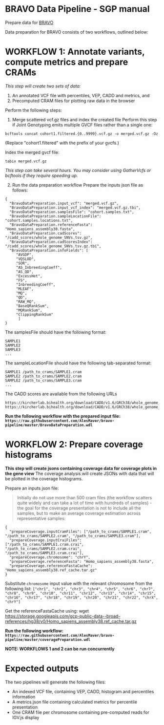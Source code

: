 # BRAVO Data Pipeline - SGP manual
Prepare data for [BRAVO](https://github.com/statgen/bravo)

Data preparation for BRAVO consists of two workflows, outlined below:

# WORKFLOW 1: Annotate variants, compute metrics and prepare CRAMs
*This step will create two sets of data:*
1. An annotated VCF file with percentiles, VEP, CADD and metrics, and
2. Precomputed CRAM files for plotting raw data in the browser

Perform the following steps:
1. Merge scattered vcf.gz files and index the created file 
Perform this step if Joint Genotyping emits multiple GVCF files rather than a single one:

`bcftools concat cohort1.filtered.{0..9999}.vcf.gz -o merged.vcf.gz -Oz` 

(Replace "cohort1.filtered" with the prefix of your gvcfs.)

Index the merged gvcf file:

`tabix merged.vcf.gz`

*This step can take several hours. You may consider using GatherVcfs or bcftools if they require speeding up.*

2. Run the data preparation workflow
Prepare the inputs json file as follows:
``` 
{
  "BravoDataPreparation.input_vcf": "merged.vcf.gz",
  "BravoDataPreparation.input_vcf_index": "merged.vcf.gz.tbi",
  "BravoDataPreparation.samplesFile": "cohort.samples.txt",
  "BravoDataPreparation.sampleLocationFile": "cohort.samples.locations.txt",
  "BravoDataPreparation.referenceFasta": "Homo_sapiens_assembly38.fasta",
  "BravoDataPreparation.cadScores": "/cadd_scores/whole_genome_SNVs.tsv.gz",
  "BravoDataPreparation.cadScoresIndex": "/cadd_scores/whole_genome_SNVs.tsv.gz.tbi",
  "BravoDataPreparation.infoFields": [
     "AVGDP",
     "VQSLOD",
     "SOR",
     "AS_InbreedingCoeff",
     "AS_QD",
     "ExcessHet",
     "FS",
     "InbreedingCoeff",
     "MLEAF",
     "MQ",
     "QD",
     "RAW_MQ",
     "BaseQRankSum",
     "MQRankSum",
     "ClippingRankSum"
      ]
} 
```

The samplesFile should have the following format:
```
SAMPLE1
SAMPLE2
SAMPLE3
...
```

The sampleLocationFile should have the following tab-separated format:
```
SAMPLE1 /path_to_crams/SAMPLE1.cram
SAMPLE2 /path_to_crams/SAMPLE2.cram
SAMPLE2 /path_to_crams/SAMPLE3.cram
...
```

The CADD scores are available from the following URLs
```
https://kircherlab.bihealth.org/download/CADD/v1.6/GRCh38/whole_genome_SNVs.tsv.gz
https://kircherlab.bihealth.org/download/CADD/v1.6/GRCh38/whole_genome_SNVs.tsv.gz.tbi
```

**Run the following workflow with the prepared input file: `https://raw.githubusercontent.com/AlesMaver/bravo-pipeline/master/BravoDataPreparation.wdl`**


# WORKFLOW 2: Prepare coverage histograms
**This step will create jsons containing coverage data for coverage plots in the gene view**
The coverage analysis will create JSONs with data that will be plotted in the coverage histograms. 

Prepare an inputs json file:
>Initially do not use more than 500 cram files (the workflow scatters quite widely and can take a lot of time with hundreds of samples) - the goal for the coverage presentation is not to include all the samples, but to make an average coverage estimation across representative samples: 

```
{
  "prepareCoverage.inputCramFiles": ["/path_to_crams/SAMPLE1.cram", "/path_to_crams/SAMPLE2.cram", "/path_to_crams/SAMPLE3.cram"],
  "prepareCoverage.inputCraiFiles": ["/path_to_crams/SAMPLE1.cram.crai", "/path_to_crams/SAMPLE2.cram.crai", "/path_to_crams/SAMPLE3.cram.crai"],
  "prepareCoverage.chromosome": "chrY",
  "prepareCoverage.referenceFasta": "Homo_sapiens_assembly38.fasta",
  "prepareCoverage.referenceFastaCache": "Homo_sapiens_assembly38.ref_cache.tar.gz"
} 
```

Substitute `chromosome` input value with the relevant chromosome from the following list: `["chr1", "chr2", "chr3", "chr4", "chr5", "chr6", "chr7", "chr8", "chr9", "chr10", "chr11", "chr12", "chr13", "chr14", "chr15", "chr16", "chr17", "chr18", "chr19", "chr20", "chr21", "chr22", "chrX", "chrY"]`

Get the referenceFastaCache using: wget https://storage.googleapis.com/gcp-public-data--broad-references/hg38/v0/Homo_sapiens_assembly38.ref_cache.tar.gz

**Run the following workflow: `https://raw.githubusercontent.com/AlesMaver/bravo-pipeline/master/coveragePreparation.wdl`**

**NOTE: WORKFLOWS 1 and 2 can be run concurrently**

# Expected outputs
The two pipelines will generate the following files:
- An indexed VCF file, containing VEP, CADD, histogram and percentiles information
- A metrics.json file containing calculated metrics for percentile presentation
- One CRAM file per chromosome containing pre-computed reads for IGV.js display
